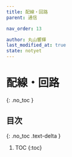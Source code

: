 ```yaml
---
title: 配線・回路
parent: 通信

nav_order: 13

author: 丸山響輝
last_modified_at: true
state: notyet
---
```


# **配線・回路**
{: .no_toc }

## 目次
{: .no_toc .text-delta }

1. TOC
{:toc}

